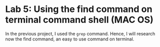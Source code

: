 # Lab 5: Using the find command on terminal command shell (MAC OS)

In the previous project, I used the ```grep``` command. Hence, 
I will research now the find command, an easy to use command on terminal. 
